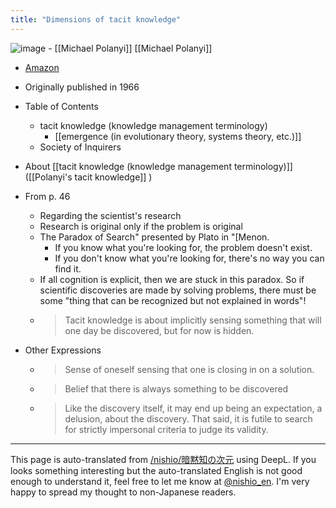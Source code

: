 ```yaml
---
title: "Dimensions of tacit knowledge"
---
```


![image](https://gyazo.com/4ac02f3c6a190f1f9b95f2e3383997bb/thumb/1000)
    - [[Michael Polanyi]]  [[Michael Polanyi]]
- [Amazon](https://amzn.to/2tfR13k)
- Originally published in 1966
- Table of Contents
    - tacit knowledge (knowledge management terminology)
        - [[emergence (in evolutionary theory, systems theory, etc.)]]
    - Society of Inquirers

- About [[tacit knowledge (knowledge management terminology)]] ([[Polanyi's tacit knowledge]] )
- From p. 46
    - Regarding the scientist's research
    - Research is original only if the problem is original
    - The Paradox of Search" presented by Plato in "[Menon.
        - If you know what you're looking for, the problem doesn't exist.
        - If you don't know what you're looking for, there's no way you can find it.
    - If all cognition is explicit, then we are stuck in this paradox. So if scientific discoveries are made by solving problems, there must be some "thing that can be recognized but not explained in words"!
    - > Tacit knowledge is about implicitly sensing something that will one day be discovered, but for now is hidden.
- Other Expressions
    - > Sense of oneself sensing that one is closing in on a solution.
    - > Belief that there is always something to be discovered
    - > Like the discovery itself, it may end up being an expectation, a delusion, about the discovery. That said, it is futile to search for strictly impersonal criteria to judge its validity.

---
This page is auto-translated from [/nishio/暗黙知の次元](https://scrapbox.io/nishio/暗黙知の次元) using DeepL. If you looks something interesting but the auto-translated English is not good enough to understand it, feel free to let me know at [@nishio_en](https://twitter.com/nishio_en). I'm very happy to spread my thought to non-Japanese readers.